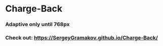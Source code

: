# Charge-Back

### Adaptive only until 768px
### Check out: https://SergeyGramakov.github.io/Charge-Back/
